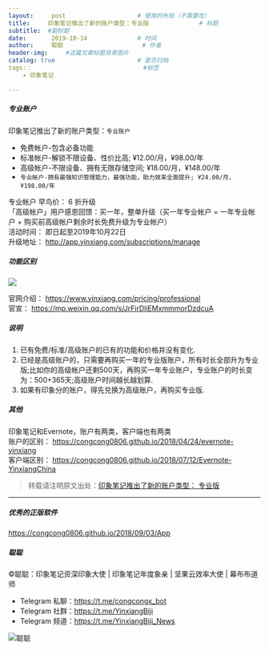 ```yaml
---
layout:     post                    # 使用的布局（不需要改）
title:     印象笔记推出了新的账户类型：专业版              # 标题 
subtitle:  #副标题
date:       2019-10-14              # 时间
author:     聪聪                      # 作者
header-img:     #这篇文章标题背景图片
catalog: true                       # 是否归档
tags:：                               #标签
    - 印象笔记

---
```


##### 专业账户

印象笔记推出了新的账户类型：`专业账户`<br>

* 免费帐户-包含必备功能
* 标准帐户-解锁不限设备、性价比高; ¥12.00/月，¥98.00/年
* 高级帐户-不限设备、拥有无限存储空间; ¥18.00/月，¥148.00/年
* `专业帐户-拥有最强知识管理能力，最强功能，助力效率全面提升; ¥24.00/月，¥198.00/年`

专业帐户 早鸟价： 6 折升级<br>
「高级帐户」用户感恩回馈：买一年，整单升级（买一年专业帐户 = 一年专业帐户 + 购买前高级帐户剩余时长免费升级为专业帐户）<br>
活动时间： 即日起至2019年10月22日<br>
升级地址： <http://app.yinxiang.com/subscriptions/manage>

##### 功能区别
![](http://ww1.sinaimg.cn/large/9b84e6acly1g7z726e4fhj21io1f4dqe.jpg)

官网介绍： <https://www.yinxiang.com/pricing/professional><br>
官宣： <https://mp.weixin.qq.com/s/JrFirDliEMxmmmorDzdcuA>

##### 说明
1. 已有免费/标准/高级账户的已有的功能和价格并没有变化.
2. 已经是高级账户的，只需要再购买一年的专业版账户，所有时长全部升为专业版;比如你的高级帐户还剩500天，再购买一年专业账户，专业账户的时长变为：500+365天;高级账户时间越长越划算.
3. 如果有印象分的账户，得先兑换为高级账户，再购买专业版.

##### 其他
印象笔记和Evernote，账户有两类，客户端也有两类<br>
账户的区别： <https://congcong0806.github.io/2018/04/24/evernote-yinxiang><br>
客户端区别： <https://congcong0806.github.io/2018/07/12/Evernote-YinxiangChina>

> 转载请注明原文出处：[印象笔记推出了新的账户类型： 专业版](https://congcong0806.github.io/2019/10/14/YinxiangProfessional)

- - - -

##### 优秀的正版软件
<https://congcong0806.github.io/2018/09/03/App>

##### 聪聪
&copy;聪聪：印象笔记资深印象大使 | 印象笔记年度象亲 | 坚果云效率大使 | 幕布布道师

* Telegram 私聊：<https://t.me/congcongx_bot>
* Telegram 社群：<https://t.me/YinxiangBiji>
* Telegram 频道：<https://t.me/YinxiangBiji_News>

![聪聪](https://i.v2ex.co/3wc207g5.png)
